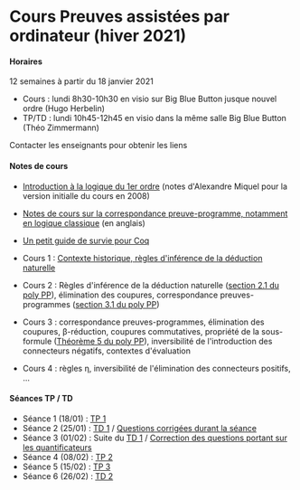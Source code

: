 # Cours Preuves assistées par ordinateur (hiver 2021)

#### Horaires

12 semaines à partir du 18 janvier 2021

- Cours : lundi 8h30-10h30 en visio sur Big Blue Button jusque nouvel ordre (Hugo Herbelin)
- TP/TD : lundi 10h45-12h45 en visio dans la même salle Big Blue Button (Théo Zimmermann)

Contacter les enseignants pour obtenir les liens

#### Notes de cours

- [Introduction à la logique du 1er ordre](logique-premier-ordre.pdf) (notes d'Alexandre Miquel pour la version initialle du cours en 2008)
- [Notes de cours sur la correspondance preuve-programme, notamment en logique classique](proofs-and-programs.pdf) (en anglais)
- [Un petit guide de survie pour Coq](https://www.irif.fr/~letouzey//preuves/guide.html)

- Cours 1 : [Contexte historique, règles d'inférence de la déduction naturelle](cours1.pdf)
- Cours 2 : Règles d'inférence de la déduction naturelle ([section 2.1 du poly PP](proofs-and-programs.pdf)), élimination des coupures, correspondance preuves-programmes ([section 3.1 du poly PP](proofs-and-programs.pdf))
- Cours 3 : correspondance preuves-programmes, élimination des coupures, β-réduction, coupures commutatives, propriété de la sous-formule ([Théorème 5 du poly PP](proofs-and-programs.pdf)), inversibilité de l'introduction des connecteurs négatifs, contextes d'évaluation
- Cours 4 : règles η, inversibilité de l'élimination des connecteurs positifs, ...

#### Séances TP / TD

- Séance 1 (18/01) : [TP 1](tp/tp1.md)
- Séance 2 (25/01) : [TD 1](td/td1.pdf) / [Questions corrigées durant la séance](td/td1-seance1-correction.pdf)
- Séance 3 (01/02) : Suite du [TD 1](td/td1.pdf) / [Correction des questions portant sur les quantificateurs](td/td1-seance2-correction.pdf)
- Séance 4 (08/02) : [TP 2](tp/tp2.md)
- Séance 5 (15/02) : [TP 3](tp/tp3.md)
- Séance 6 (26/02) : [TD 2](td/td2.pdf)

